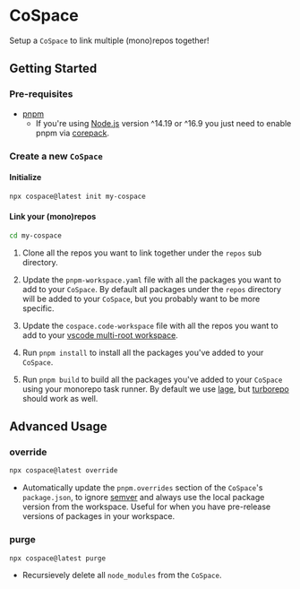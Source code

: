 # CoSpace

Setup a `CoSpace` to link multiple (mono)repos together!

## Getting Started

### Pre-requisites

- [pnpm](https://pnpm.io/installation)
  - If you're using [Node.js](https://nodejs.org/en/download/) version ^14.19 or ^16.9 you just need to enable pnpm via [corepack](https://github.com/nodejs/corepack).

### Create a new `CoSpace`

#### Initialize

```bash
npx cospace@latest init my-cospace
```

#### Link your (mono)repos

```bash
cd my-cospace
```

1. Clone all the repos you want to link together under the `repos` sub directory.

1. Update the `pnpm-workspace.yaml` file with all the packages you want to add to your `CoSpace`. By default all packages under the `repos` directory will be added to your `CoSpace`, but you probably want to be more specific.

1. Update the `cospace.code-workspace` file with all the repos you want to add to your [vscode multi-root workspace](https://code.visualstudio.com/docs/editor/multi-root-workspaces).

1. Run `pnpm install` to install all the packages you've added to your `CoSpace`.

1. Run `pnpm build` to build all the packages you've added to your `CoSpace` using your monorepo task runner. By default we use [lage](https://microsoft.github.io/lage/), but [turborepo](https://turborepo.org/docs) should work as well.

## Advanced Usage

### override

```bash
npx cospace@latest override
```

- Automatically update the `pnpm.overrides` section of the `CoSpace`'s `package.json`, to ignore [semver](https://semver.org/) and always use the local package version from the workspace. Useful for when you have pre-release versions of packages in your workspace.

### purge

```bash
npx cospace@latest purge
```

- Recursievely delete all `node_modules` from the `CoSpace`.
